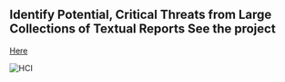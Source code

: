 ## Identify Potential, Critical Threats from Large Collections of Textual Reports See the project 

[Here](https://observablehq.com/d/54e6ef3c97b27617) 

![HCI](https://github.com/mosabrezaei/Human-Computer-Interaction/assets/45066620/3fb77bb4-0182-4776-b74f-be537db343e4)
